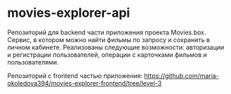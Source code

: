 movies-explorer-api
===
Репозиторий для backend части приложения проекта Movies.box. Сервис, в котором можно найти фильмы по запросу и сохранить в личном кабинете. Реализованы следующие возможности: авторизации и регистрации пользователей, операции с карточками фильмов и пользователями.


Репозиторий с frontend частью приложения: https://github.com/maria-okoledova394/movies-explorer-frontend/tree/level-3
